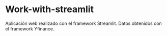 # Work-with-streamlit
Aplicación web realizado con el framework Streamlit.
Datos obtenidos con el framework Yfinance.

